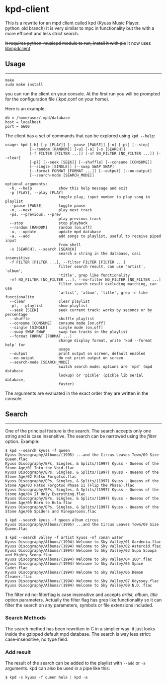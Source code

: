 # kpd-client
This is a rewrite for an mpd client called kpd (Kyuss Music Player, python_old branch)
It is very similar to mpc in functionality but the with a more efficent and less strict search.

~~It requires python-musicpd module to run, install it with pip~~
It now uses [libmpdclient](https://www.musicpd.org/libs/libmpdclient/)

## Usage
---

```
make
sudo make install
```

you can run the client on your console.
At the first run you will be prompted for the configuration file (.kpd.conf on your home).

Here is an example:

```
db = /home/user/.mpd/database
host = localhost
port = 6600
```

The client has a set of commands that can be explored using `kpd --help`:

```
usage: kpd [-h] [-p [PLAY]] [--pause [PAUSE]] [-n] [-ps] [--stop]
           [--random [RANDOM]] [-u] [-a] [-s [SEARCH]]
           [-f FILTER [FILTER ...]] [-nf NO_FILTER [NO_FILTER ...]] [--clear]
           [-pl] [--seek [SEEK]] [--shuffle] [--consume [CONSUME]]
           [--single [SINGLE]] [--swap SWAP SWAP]
           [--format FORMAT [FORMAT ...]] [--output] [--no-output]
           [--search-mode [SEARCH_MODE]]

optional arguments:
  -h, --help            show this help message and exit
  -p [PLAY], --play [PLAY]
                        toggle play, input number to play song in playlist
  --pause [PAUSE]       toggle pause
  -n, --next            play next track
  -ps, --previous, --prev
                        play previous track
  --stop                stop playback
  --random [RANDOM]     random [on,off]
  -u, --update          update mpd database
  -a, --add             add songs to playlist, useful to receive piped input
                        from shell
  -s [SEARCH], --search [SEARCH]
                        search a string in the database, casi insensitive
  -f FILTER [FILTER ...], --filter FILTER [FILTER ...]
                        filter search result, can use 'artist', 'album',
                        'title', grep like functionality
  -vf NO_FILTER [NO_FILTER ...], --no-filter NO_FILTER [NO_FILTER ...]
                        filter search result excluding matching, can use
                        'artist', 'album', 'title', grep -n like functionality
  --clear               clear playlist
  -pl, --playlist       show playlist
  --seek [SEEK]         seek current track: works by seconds or by percentage
  --shuffle             shuffle playlist
  --consume [CONSUME]   consume mode [on,off]
  --single [SINGLE]     single mode [on,off]
  --swap SWAP SWAP      swap two tracks in the playlist
  --format FORMAT [FORMAT ...]
                        change display format, write 'kpd --format help' for
                        usage
  --output              print output on screen, default enabled
  --no-output           do not print output on screen
  --search-mode [SEARCH_MODE]
                        switch search mode: options are 'mpd' (mpd database
                        lookup) or 'pickle' (pickle lib serial database,
                        faster)
```

The arguments are evaluated in the exact order they are written in the console.

## Search
---
One of the principal feature is the search.
The search accepts only one string and is case insensitive.
The search can be narrowed using the _filter_ option.
Example:

```
$ kpd --search kyuss -f queen
Kyuss Discography/Albums/(1995) ...and the Circus Leaves Town/09 Size Queen.flac
Kyuss Discography/EPs, Singles, & Splits/(1997) Kyuss - Queens of the Stone Age/01 Into the Void.flac
Kyuss Discography/EPs, Singles, & Splits/(1997) Kyuss - Queens of the Stone Age/02 Fatso Forgotso.flac
Kyuss Discography/EPs, Singles, & Splits/(1997) Kyuss - Queens of the Stone Age/03 Fatso Forgotso Phase II (Flip the Phase).flac
Kyuss Discography/EPs, Singles, & Splits/(1997) Kyuss - Queens of the Stone Age/04 If Only Everything.flac
Kyuss Discography/EPs, Singles, & Splits/(1997) Kyuss - Queens of the Stone Age/05 Born to Hula.flac
Kyuss Discography/EPs, Singles, & Splits/(1997) Kyuss - Queens of the Stone Age/06 Spiders and Vinegaroons.flac
```

```
$ kpd --search kyuss -f queen album circus
Kyuss Discography/Albums/(1995) ...and the Circus Leaves Town/09 Size Queen.flac
```

```
$ kpd --search valley -f artist kyuss -nf conan water
Kyuss Discography/Albums/(1994) Welcome to Sky Valley/01 Gardenia.flac
Kyuss Discography/Albums/(1994) Welcome to Sky Valley/02 Asteroid.flac
Kyuss Discography/Albums/(1994) Welcome to Sky Valley/03 Supa Scoopa and Mighty Scoop.flac
Kyuss Discography/Albums/(1994) Welcome to Sky Valley/04 100°.flac
Kyuss Discography/Albums/(1994) Welcome to Sky Valley/05 Space Cadet.flac
Kyuss Discography/Albums/(1994) Welcome to Sky Valley/06 Demon Cleaner.flac
Kyuss Discography/Albums/(1994) Welcome to Sky Valley/07 Odyssey.flac
Kyuss Discography/Albums/(1994) Welcome to Sky Valley/09 N.O..flac
```

The filter nd no-filterflag is case insensitive and accepts _artist, album, title_ option parameters.
Actually the filter flag has grep like functionality so it can filter the search on any parameters, symbols or file extensions included.

### Search Methods
The search method has been rewritten in C in a simplier way: it just looks inside the gzipped default mpd database.
The search is way less strict: case-insensitive, no type field.

### Add result
The result of the search can be added to the playlist with `--add` or `-a` arguments. kpd can also be used in a pipe like this:

```
$ kpd -s kyuss -f queen hula | kpd -a
```
